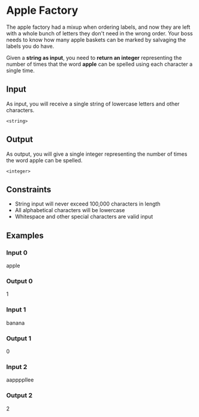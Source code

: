 # Apple Factory

The apple factory had a mixup when ordering labels, and now they are left with a whole bunch of letters they don't need in the wrong order. Your boss needs to know how many apple baskets can be marked by salvaging the labels you do have.

Given a **string as input**, you need to **return an integer** representing the number of times that the word **apple** can be spelled using each character a single time.

## Input
As input, you will receive a single string of lowercase letters and other characters.
```
<string>
```

## Output
As output, you will give a single integer representing the number of times the word apple can be spelled.
```
<integer>
```

## Constraints
* String input will never exceed 100,000 characters in length
* All alphabetical characters will be lowercase
* Whitespace and other special characters are valid input

## Examples

### Input 0
apple

### Output 0
1

### Input 1
banana

### Output 1
0

### Input 2
aappppllee

### Output 2
2
